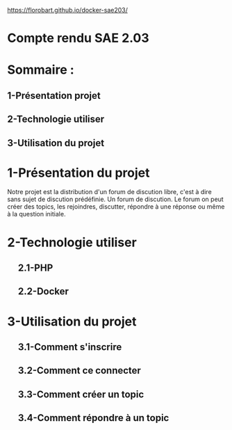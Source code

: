 https://florobart.github.io/docker-sae203/
# Compte rendu SAE 2.03

# Sommaire :

## 1-Présentation projet<br>
## 2-Technologie utiliser<br>
## 3-Utilisation du projet<br>
 


# 1-Présentation du projet
Notre projet est la distribution d'un forum de discution libre, c'est à dire sans sujet de discution prédéfinie. Un forum de discution.
Le forum on peut créer des topics, les rejoindres, discutter, répondre à une réponse ou même à la question initiale.

# 2-Technologie utiliser
## &nbsp;&nbsp;&nbsp;&nbsp; 2.1-PHP


## &nbsp;&nbsp;&nbsp;&nbsp; 2.2-Docker


# 3-Utilisation du projet
## &nbsp;&nbsp;&nbsp;&nbsp; 3.1-Comment s'inscrire

## &nbsp;&nbsp;&nbsp;&nbsp; 3.2-Comment ce connecter

## &nbsp;&nbsp;&nbsp;&nbsp; 3.3-Comment créer un topic

## &nbsp;&nbsp;&nbsp;&nbsp; 3.4-Comment répondre à un topic
